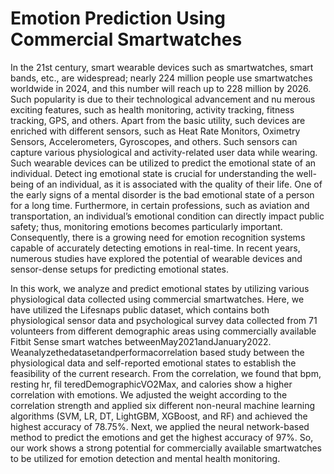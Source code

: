 <h1>Emotion Prediction Using Commercial Smartwatches</h1>
 In the 21st century, smart wearable devices such as smartwatches, smart bands, etc., are widespread;
 nearly 224 million people use smartwatches worldwide in 2024, and this number will reach up
 to 228 million by 2026. Such popularity is due to their technological advancement and nu
merous exciting features, such as health monitoring, activity tracking, fitness tracking, GPS, and
 others. Apart from the basic utility, such devices are enriched with different sensors, such as
 Heat Rate Monitors, Oximetry Sensors, Accelerometers, Gyroscopes, and others. Such sensors
 can capture various physiological and activity-related user data while wearing.
 Such wearable devices can be utilized to predict the emotional state of an individual. Detect
ing emotional state is crucial for understanding the well-being of an individual, as it is associated
 with the quality of their life. One of the early signs of a mental disorder is the bad emotional
 state of a person for a long time. Furthermore, in certain professions, such as aviation
 and transportation, an individual’s emotional condition can directly impact public safety; thus,
 monitoring emotions becomes particularly important. Consequently, there is a growing need
 for emotion recognition systems capable of accurately detecting emotions in real-time. In recent
 years, numerous studies have explored the potential of wearable devices and sensor-dense setups
 for predicting emotional states.

  In this work, we analyze and predict emotional states by utilizing various physiological data
 collected using commercial smartwatches. Here, we have utilized the Lifesnaps public dataset,
 which contains both physiological sensor data and psychological survey data collected from 71
 volunteers from different demographic areas using commercially available Fitbit Sense smart
watches betweenMay2021andJanuary2022. Weanalyzethedatasetandperformacorrelation
based study between the physiological data and self-reported emotional states to establish the
 feasibility of the current research. From the correlation, we found that bpm, resting hr, fil
teredDemographicVO2Max, and calories show a higher correlation with emotions. We adjusted
 the weight according to the correlation strength and applied six different non-neural machine
 learning algorithms (SVM, LR, DT, LightGBM, XGBoost, and RF) and achieved the highest
 accuracy of 78.75%. Next, we applied the neural network-based method to predict the emotions
 and get the highest accuracy of 97%. So, our work shows a strong potential for commercially
 available smartwatches to be utilized for emotion detection and mental health monitoring.
